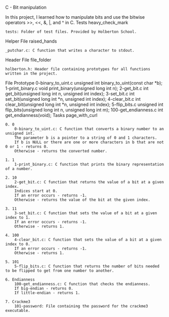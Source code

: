 C - Bit manipulation

In this project, I learned how to manipulate bits and use the bitwise operators >>, <<, &, |, and ^ in C.
Tests heavy_check_mark

    tests: Folder of test files. Provided by Holberton School.

Helper File raised_hands

    _putchar.c: C function that writes a character to stdout.

Header File file_folder

    holberton.h: Header file containing prototypes for all functions written in the project.

File 	Prototype
0-binary_to_uint.c 	unsigned int binary_to_uint(const char *b);
1-print_binary.c 	void print_binary(unsigned long int n);
2-get_bit.c 	int get_bit(unsigned long int n, unsigned int index);
3-set_bit.c 	int set_bit(unsigned long int *n, unsigned int index);
4-clear_bit.c 	int clear_bit(unsigned long int *n, unsigned int index);
5-flip_bits.c 	unsigned int flip_bits(unsigned long int n, unsigned long int m);
100-get_endianness.c 	int get_endianness(void);
Tasks page_with_curl

    0. 0
        0-binary_to_uint.c: C function that converts a binary number to an unsigned int.
        The parameter b is a pointer to a string of 0 and 1 characters.
        If b is NULL or there are one or more characters in b that are not 0 or 1 - returns 0.
        Otherwise - returns the converted number.

    1. 1
        1-print_binary.c: C function that prints the binary representation of a number.

    2. 10
        2-get_bit.c: C function that returns the value of a bit at a given index.
        Indices start at 0.
        If an error occurs - returns -1.
        Otherwise - returns the value of the bit at the given index.

    3. 11
        3-set_bit.c: C function that sets the value of a bit at a given index to 1.
        If an error occurs - returns -1.
        Otherwise - returns 1.

    4. 100
        4-clear_bit.c: C function that sets the value of a bit at a given index to 0.
        If an error occurs - returns -1.
        Otherwise - returns 1.

    5. 101
        5-flip_bits.c: C function that returns the number of bits needed to be flipped to get from one number to another.

    6. Endianness
        100-get_endianness.c: C function that checks the endianness.
        If big-endian - returns 0.
        If little-endian - returns 1.

    7. Crackme3
        101-password: File containing the password for the crackme3 executable.


